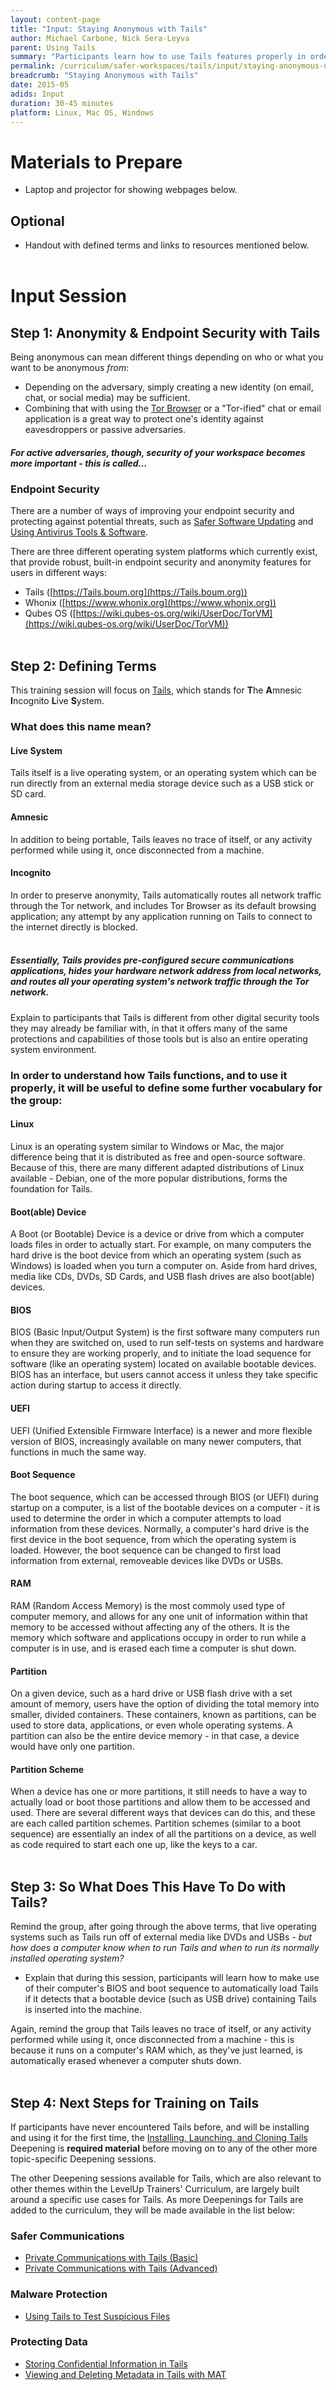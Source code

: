 ```yaml
---
layout: content-page
title: "Input: Staying Anonymous with Tails"
author: Michael Carbone, Nick Sera-Leyva
parent: Using Tails
summary: "Participants learn how to use Tails features properly in order to stay anonymous, beginning with the essential terminology of Tails, machine booting, and system partition schemes."
permalink: /curriculum/safer-workspaces/tails/input/staying-anonymous-using-tails/
breadcrumb: "Staying Anonymous with Tails"
date: 2015-05
adids: Input
duration: 30-45 minutes
platform: Linux, Mac OS, Windows
---
```

# Materials to Prepare
- Laptop and projector for showing webpages below.

## Optional
- Handout with defined terms and links to resources mentioned below.
<br><br>

# Input Session

## Step 1: Anonymity & Endpoint Security with Tails
Being anonymous can mean different things depending on who or what you want to be anonymous *from*:
- Depending on the adversary, simply creating a new identity (on email, chat, or social media) may be sufficient.
- Combining that with using the [Tor Browser](/curriculum/safer-browsing/anonymity-and-circumvention/deepening/using-tor/) or a "Tor-ified" chat or email application is a great way to protect one's identity against eavesdroppers or passive adversaries.

##### For active adversaries, though, security of your workspace becomes more important - this is called...

### Endpoint Security
There are a number of ways of improving your endpoint security and protecting against potential threats, such as [Safer Software Updating](/curriculum/malware-protection/safer-software-updating/) and [Using Antivirus Tools & Software](/curriculum/malware-protection/using-antivirus-tools/). 

There are three different operating system platforms which currently exist, that provide robust, built-in endpoint security and anonymity features for users in different ways:
- Tails ([https://Tails.boum.org](https://Tails.boum.org))
- Whonix ([https://www.whonix.org](https://www.whonix.org))
- Qubes OS ([https://wiki.qubes-os.org/wiki/UserDoc/TorVM](https://wiki.qubes-os.org/wiki/UserDoc/TorVM))
<br><br>

## Step 2: Defining Terms
This training session will focus on [Tails](https://Tails.boum.org), which stands for **T**he **A**mnesic **I**ncognito **L**ive **S**ystem.

### What does this name mean?

#### Live System
Tails itself is a live operating system, or an operating system which can be run directly from an external media storage device such as a USB stick or SD card.

#### Amnesic
In addition to being portable, Tails leaves no trace of itself, or any activity performed while using it, once disconnected from a machine.

#### Incognito
In order to preserve anonymity, Tails automatically routes all network traffic through the Tor network, and includes Tor Browser as its default browsing application; any attempt by any application running on Tails to connect to the internet directly is blocked.
<br><br>

##### Essentially, Tails provides pre-configured secure communications applications, hides your hardware network address from local networks, and routes all your operating system's network traffic through the Tor network.

Explain to participants that Tails is different from other digital security tools they may already be familiar with, in that it offers many of the same protections and capabilities of those tools but is also an entire operating system environment. 

### In order to understand how Tails functions, and to use it properly, it will be useful to define some further vocabulary for the group:

#### Linux
Linux is an operating system similar to Windows or Mac, the major difference being that it is distributed as free and open-source software. Because of this, there are many different adapted distributions of Linux available - Debian, one of the more popular distributions, forms the foundation for Tails.

#### Boot(able) Device
A Boot (or Bootable) Device is a device or drive from which a computer loads files in order to actually start. For example, on many computers the hard drive is the boot device from which an operating system (such as Windows) is loaded when you turn a computer on. Aside from hard drives, media like CDs, DVDs, SD Cards, and USB flash drives are also boot(able) devices.

#### BIOS
BIOS (Basic Input/Output System) is the first software many computers run when they are switched on, used to run self-tests on systems and hardware to ensure they are working properly, and to initiate the load sequence for software (like an operating system) located on available bootable devices. BIOS has an interface, but users cannot access it unless they take specific action during startup to access it directly.

#### UEFI
UEFI (Unified Extensible Firmware Interface) is a newer and more flexible version of BIOS, increasingly available on many newer computers, that functions in much the same way.

#### Boot Sequence
The boot sequence, which can be accessed through BIOS (or UEFI) during startup on a computer, is a list of the bootable devices on a computer - it is used to determine the order in which a computer attempts to load information from these devices. Normally, a computer's hard drive is the first device in the boot sequence, from which the operating system is loaded. However, the boot sequence can be changed to first load information from external, removeable devices like DVDs or USBs.

#### RAM
RAM (Random Access Memory) is the most commoly used type of computer memory, and allows for any one unit of information within that memory to be accessed without affecting any of the others. It is the memory which software and applications occupy in order to run while a computer is in use, and is erased each time a computer is shut down.

#### Partition
On a given device, such as a hard drive or USB flash drive with a set amount of memory, users have the option of dividing the total memory into smaller, divided containers. These containers, known as partitions, can be used to store data, applications, or even whole operating systems. A partition can also be the entire device memory - in that case, a device would have only one partition.

#### Partition Scheme
When a device has one or more partitions, it still needs to have a way to actually load or boot those partitions and allow them to be accessed and used. There are several different ways that devices can do this, and these are each called partition schemes. Partition schemes (similar to a boot sequence) are essentially an index of all the partitions on a device, as well as code required to start each one up, like the keys to a car.
<br><br>

## Step 3: So What Does This Have To Do with Tails?
Remind the group, after going through the above terms, that live operating systems such as Tails run off of external media like DVDs and USBs - *but how does a computer know when to run Tails and when to run its normally installed operating system?*

- Explain that during this session, participants will learn how to make use of their computer's BIOS and boot sequence to automatically load Tails if it detects that a bootable device (such as USB drive) containing Tails is inserted into the machine. 

Again, remind the group that Tails leaves no trace of itself, or any activity performed while using it, once disconnected from a machine - this is because it runs on a computer's RAM which, as they've just learned, is automatically erased whenever a computer shuts down.
<br><br>

## Step 4: Next Steps for Training on Tails
If participants have never encountered Tails before, and will be installing and using it for the first time, the [Installing, Launching, and Cloning Tails]() Deepening is **required material** before moving on to any of the other more topic-specific Deepening sessions.

The other Deepening sessions available for Tails, which are also relevant to other themes within the LevelUp Trainers' Curriculum, are largely built around a specific use cases for Tails. As more Deepenings for Tails are added to the curriculum, they will be made available in the list below:

### Safer Communications
- [Private Communications with Tails (Basic)]()
- [Private Communications with Tails (Advanced)]()

### Malware Protection
- [Using Tails to Test Suspicious Files]()

### Protecting Data
- [Storing Confidential Information in Tails](/levelup/curriculum/safer-workspaces/tails/deepening/storing-confidential-information-tails/)
- [Viewing and Deleting Metadata in Tails with MAT]()
<br><br>


